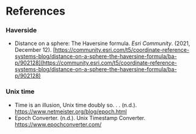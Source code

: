 # References

### Haverside

- Distance on a sphere: The Haversine formula. *Esri Community*. (2021, December 12). [https://community.esri.com/t5/coordinate-reference-systems-blog/distance-on-a-sphere-the-haversine-formula/ba-p/902128](https://community.esri.com/t5/coordinate-reference-systems-blog/distance-on-a-sphere-the-haversine-formula/ba-p/902128)

### Unix time

- Time is an illusion, Unix time doubly so. . . (n.d.). https://www.netmeister.org/blog/epoch.html
- Epoch Converter. (n.d.). Unix Timestamp Converter. https://www.epochconverter.com/

